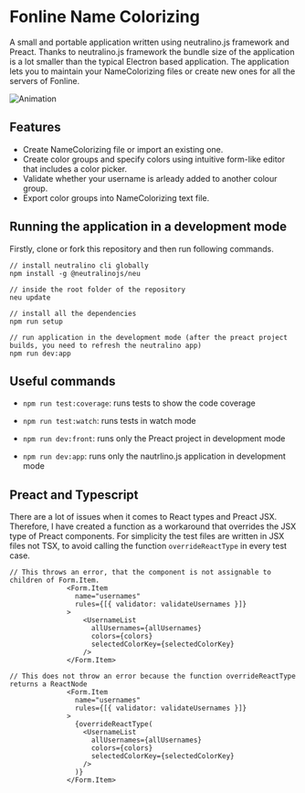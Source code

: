 # Fonline Name Colorizing
A small and portable application written using neutralino.js framework and Preact. Thanks to neutralino.js framework the bundle size of the application is a lot smaller than the typical Electron based application. The application lets you to maintain your NameColorizing files or create new ones for all the servers of Fonline.

![Animation](https://user-images.githubusercontent.com/37155981/170124903-06c5fc01-7857-4cb1-8649-5c199b8940e9.gif)

## Features
- Create NameColorizing file or import an existing one.
- Create color groups and specify colors using intuitive form-like editor that includes a color picker.
- Validate whether your username is arleady added to another colour group.
- Export color groups into NameColorizing text file.

## Running the application in a development mode
Firstly, clone or fork this repository and then run following commands.

```
// install neutralino cli globally
npm install -g @neutralinojs/neu

// inside the root folder of the repository
neu update

// install all the dependencies
npm run setup

// run application in the development mode (after the preact project builds, you need to refresh the neutralino app)
npm run dev:app
```

## Useful commands

*   `npm run test:coverage`: runs tests to show the code coverage

*   `npm run test:watch`: runs tests in watch mode

*   `npm run dev:front`: runs only the Preact project in development mode

*   `npm run dev:app`: runs only the nautrlino.js application in development mode

## Preact and Typescript
There are a lot of issues when it comes to React types and Preact JSX. Therefore, I have created a function as a workaround that overrides the JSX type of Preact components. For simplicity the test files are written in JSX files not TSX, to avoid calling the function `overrideReactType` in every test case.
```
// This throws an error, that the component is not assignable to children of Form.Item.
              <Form.Item
                name="usernames"
                rules={[{ validator: validateUsernames }]}
              >
                  <UsernameList
                    allUsernames={allUsernames}
                    colors={colors}
                    selectedColorKey={selectedColorKey}
                  />
              </Form.Item>
              
// This does not throw an error because the function overrideReactType returns a ReactNode
              <Form.Item
                name="usernames"
                rules={[{ validator: validateUsernames }]}
              >
                {overrideReactType(
                  <UsernameList
                    allUsernames={allUsernames}
                    colors={colors}
                    selectedColorKey={selectedColorKey}
                  />
                )}
              </Form.Item>
```
